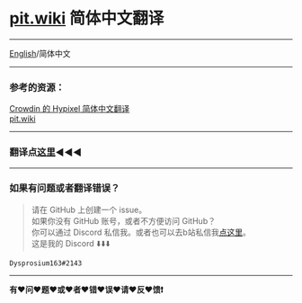 # [pit.wiki](https://pit.wiki/) 简体中文翻译

---

 [English](https://github.com/Dysprosium163/pitwiki_CS_translation#pitwiki-chinese-simplified-translation)/简体中文

---

### 参考的资源：
 [Crowdin 的 Hypixel 简体中文翻译](https://crowdin.com/project/hypixel/zh-CN)  
 [pit.wiki](https://pit.wiki/)

---

### 翻译点[这里](pitwiki-markdown):arrow_backward::arrow_backward::arrow_backward:  

---

### 如果有问题或者翻译错误？
>请在 GitHub 上创建一个 issue。  
> 如果你没有 GitHub 账号，或者不方便访问 GitHub？  
> 你可以通过 Discord 私信我。或者也可以去b站私信我[点这里](https://space.bilibili.com/693470532)。  
> 这是我的 Discord :arrow_down::arrow_down::arrow_down:  

    Dysprosium163#2143

---

**有:heart:问:heart:题:heart:或:heart:者:heart:错:heart:误:heart:请:heart:反:heart:馈:heavy_exclamation_mark:**